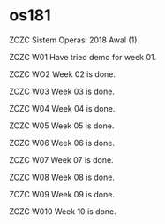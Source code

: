 # os181
ZCZC Sistem Operasi 2018 Awal (1)

ZCZC W01 Have tried demo for week 01.

ZCZC WO2 Week 02 is done.

ZCZC W03 Week 03 is done.

ZCZC W04 Week 04 is done.

ZCZC W05 Week 05 is done.

ZCZC W06 Week 06 is done.

ZCZC W07 Week 07 is done.

ZCZC W08 Week 08 is done.

ZCZC W09 Week 09 is done.

ZCZC W010 Week 10 is done.
